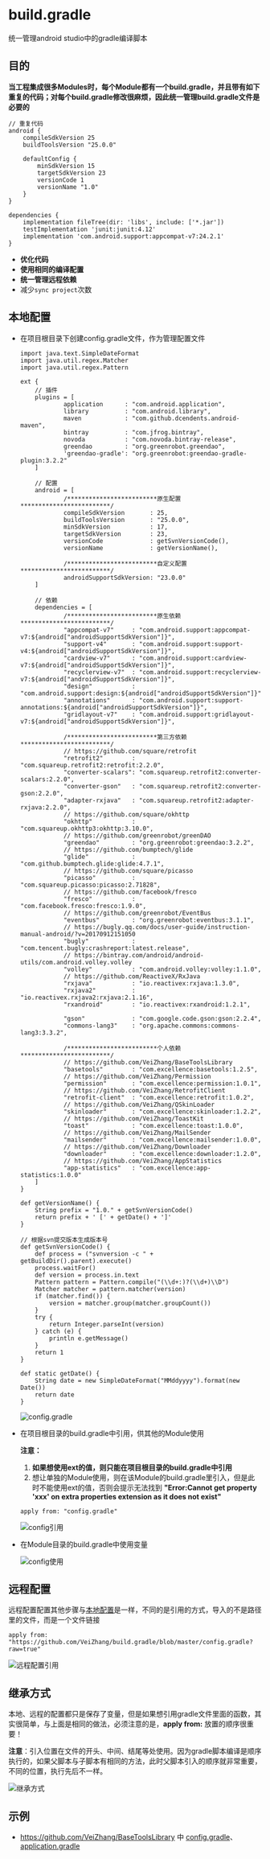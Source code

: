 # build.gradle
统一管理android studio中的gradle编译脚本

## 目的

**当工程集成很多Modules时，每个Module都有一个build.gradle，并且带有如下重复的代码；对每个build.gradle修改很麻烦，因此统一管理build.gradle文件是必要的**

```
// 重复代码
android {
    compileSdkVersion 25
    buildToolsVersion "25.0.0"

    defaultConfig {
        minSdkVersion 15
        targetSdkVersion 23
        versionCode 1
        versionName "1.0"
    }
}

dependencies {
    implementation fileTree(dir: 'libs', include: ['*.jar'])
    testImplementation 'junit:junit:4.12'
    implementation 'com.android.support:appcompat-v7:24.2.1'
}
```

* **优化代码**
* **使用相同的编译配置**
* **统一管理远程依赖**
* 减少`sync project`次数


## 本地配置<a name="本地配置">

* 在项目根目录下创建config.gradle文件，作为管理配置文件
	
	```
	import java.text.SimpleDateFormat
	import java.util.regex.Matcher
	import java.util.regex.Pattern
	
	ext {
	    // 插件
	    plugins = [
	            application      : "com.android.application",
	            library          : "com.android.library",
	            maven            : "com.github.dcendents.android-maven",
	            bintray          : "com.jfrog.bintray",
	            novoda           : "com.novoda.bintray-release",
	            greendao         : "org.greenrobot.greendao",
	            'greendao-gradle': "org.greenrobot:greendao-gradle-plugin:3.2.2"
	    ]
	
	    // 配置
	    android = [
	            /*************************原生配置*************************/
	            compileSdkVersion       : 25,
	            buildToolsVersion       : "25.0.0",
	            minSdkVersion           : 17,
	            targetSdkVersion        : 23,
	            versionCode             : getSvnVersionCode(),
	            versionName             : getVersionName(),
	
	            /*************************自定义配置*************************/
	            androidSupportSdkVersion: "23.0.0"
	    ]
	
	    // 依赖
	    dependencies = [
	            /*************************原生依赖*************************/
	            "appcompat-v7"     : "com.android.support:appcompat-v7:${android["androidSupportSdkVersion"]}",
	            "support-v4"       : "com.android.support:support-v4:${android["androidSupportSdkVersion"]}",
	            "cardview-v7"      : "com.android.support:cardview-v7:${android["androidSupportSdkVersion"]}",
	            "recyclerview-v7"  : "com.android.support:recyclerview-v7:${android["androidSupportSdkVersion"]}",
	            "design"           : "com.android.support:design:${android["androidSupportSdkVersion"]}",
	            "annotations"      : "com.android.support:support-annotations:${android["androidSupportSdkVersion"]}",
	            "gridlayout-v7"    : "com.android.support:gridlayout-v7:${android["androidSupportSdkVersion"]}",
	
	            /*************************第三方依赖*************************/
	            // https://github.com/square/retrofit
	            "retrofit2"        : "com.squareup.retrofit2:retrofit:2.2.0",
	            "converter-scalars": "com.squareup.retrofit2:converter-scalars:2.2.0",
	            "converter-gson"   : "com.squareup.retrofit2:converter-gson:2.2.0",
	            "adapter-rxjava"   : "com.squareup.retrofit2:adapter-rxjava:2.2.0",
	            // https://github.com/square/okhttp
	            "okhttp"           : "com.squareup.okhttp3:okhttp:3.10.0",
	            // https://github.com/greenrobot/greenDAO
	            "greendao"         : "org.greenrobot:greendao:3.2.2",
	            // https://github.com/bumptech/glide
	            "glide"            : "com.github.bumptech.glide:glide:4.7.1",
	            // https://github.com/square/picasso
	            "picasso"          : "com.squareup.picasso:picasso:2.71828",
	            // https://github.com/facebook/fresco
	            "fresco"           : "com.facebook.fresco:fresco:1.9.0",
	            // https://github.com/greenrobot/EventBus
	            "eventbus"         : "org.greenrobot:eventbus:3.1.1",
	            // https://bugly.qq.com/docs/user-guide/instruction-manual-android/?v=20170912151050
	            "bugly"            : "com.tencent.bugly:crashreport:latest.release",
	            // https://bintray.com/android/android-utils/com.android.volley.volley
	            "volley"           : "com.android.volley:volley:1.1.0",
	            // https://github.com/ReactiveX/RxJava
	            "rxjava"           : "io.reactivex:rxjava:1.3.0",
	            "rxjava2"          : "io.reactivex.rxjava2:rxjava:2.1.16",
	            "rxandroid"        : "io.reactivex:rxandroid:1.2.1",
	
	            "gson"             : "com.google.code.gson:gson:2.2.4",
	            "commons-lang3"    : "org.apache.commons:commons-lang3:3.3.2",
	
	            /*************************个人依赖*************************/
	            // https://github.com/VeiZhang/BaseToolsLibrary
	            "basetools"        : "com.excellence:basetools:1.2.5",
	            // https://github.com/VeiZhang/Permission
	            "permission"       : "com.excellence:permission:1.0.1",
	            // https://github.com/VeiZhang/RetrofitClient
	            "retrofit-client"  : "com.excellence:retrofit:1.0.2",
	            // https://github.com/VeiZhang/QSkinLoader
	            "skinloader"       : "com.excellence:skinloader:1.2.2",
	            // https://github.com/VeiZhang/ToastKit
	            "toast"            : "com.excellence:toast:1.0.0",
	            // https://github.com/VeiZhang/MailSender
	            "mailsender"       : "com.excellence:mailsender:1.0.0",
	            // https://github.com/VeiZhang/Downloader
	            "downloader"       : "com.excellence:downloader:1.2.0",
	            // https://github.com/VeiZhang/AppStatistics
	            "app-statistics"   : "com.excellence:app-statistics:1.0.0"
	    ]
	}
	
	def getVersionName() {
	    String prefix = "1.0." + getSvnVersionCode()
	    return prefix + ' [' + getDate() + ']'
	}
	
	// 根据svn提交版本生成版本号
	def getSvnVersionCode() {
	    def process = ("svnversion -c " + getBuildDir().parent).execute()
	    process.waitFor()
	    def version = process.in.text
	    Pattern pattern = Pattern.compile("(\\d+:)?(\\d+)\\D")
	    Matcher matcher = pattern.matcher(version)
	    if (matcher.find()) {
	        version = matcher.group(matcher.groupCount())
	    }
	    try {
	        return Integer.parseInt(version)
	    } catch (e) {
	        println e.getMessage()
	    }
	    return 1
	}
	
	def static getDate() {
	    String date = new SimpleDateFormat("MMddyyyy").format(new Date())
	    return date
	}
	```

	![config.gradle][config.gradle示例]

* 在项目根目录的build.gradle中引用，供其他的Module使用

	**注意：** 
	1. **如果想使用ext的值，则只能在项目根目录的build.gradle中引用**
	2. 想让单独的Module使用，则在该Module的build.gradle里引入，但是此时不能使用ext的值，否则会提示无法找到 **"Error:Cannot get property 'xxx' on extra properties extension as it does not exist"**

	```
	apply from: "config.gradle"
	```

	![config引用][config引用]


* 在Module目录的build.gradle中使用变量
	
	![config使用][config使用]


## 远程配置

远程配置配置其他步骤与[本地配置](#本地配置)是一样，不同的是引用的方式，导入的不是路径里的文件，而是一个文件链接

```
apply from: "https://github.com/VeiZhang/build.gradle/blob/master/config.gradle?raw=true"
```

![远程配置引用][远程配置引用]


## 继承方式

本地、远程的配置都只是保存了变量，但是如果想引用gradle文件里面的函数，其实很简单，与上面是相同的做法，必须注意的是，**apply from:** 放置的顺序很重要！

**注意**：引入位置在文件的开头、中间、结尾等处使用。因为gradle脚本编译是顺序执行的，如果父脚本与子脚本有相同的方法，此时父脚本引入的顺序就非常重要，不同的位置，执行先后不一样。

![继承方式][继承方式]


## 示例

* https://github.com/VeiZhang/BaseToolsLibrary 中 [config.gradle][config.gradle]、[application.gradle][application.gradle]


[config.gradle示例]:https://github.com/VeiZhang/build.gradle/blob/master/images/config.gradle.png?raw=true "config.gradle"
[config引用]:https://github.com/VeiZhang/build.gradle/blob/master/images/config引用.png?raw=true "config引用"
[config使用]:https://github.com/VeiZhang/build.gradle/blob/master/images/config使用.png?raw=true "config使用"
[远程配置引用]:https://github.com/VeiZhang/build.gradle/blob/master/images/%E8%BF%9C%E7%A8%8B%E9%85%8D%E7%BD%AE%E5%BC%95%E7%94%A8.png?raw=true "远程配置引用"
[继承方式]:https://github.com/VeiZhang/build.gradle/blob/master/images/%E7%BB%A7%E6%89%BF%E6%96%B9%E5%BC%8F.png?raw=true "继承方式"
[config.gradle]:https://github.com/VeiZhang/BaseToolsLibrary/blob/master/config.gradle
[application.gradle]:https://github.com/VeiZhang/BaseToolsLibrary/blob/master/application.gradle
